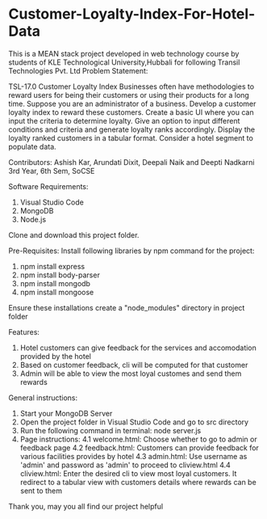 # Customer-Loyalty-Index-For-Hotel-Data
This is a MEAN stack project developed in web technology course by students of KLE Technological University,Hubbali for following Transil Technologies Pvt. Ltd Problem Statement:

TSL-17.0 
Customer Loyalty Index Businesses often have methodologies to reward 
users for being their customers or using their 
products for a long time. Suppose you are an 
administrator of a business. Develop a customer 
loyalty index to reward these customers. 
Create a basic UI where you can input the criteria to 
determine loyalty.
Give an option to input different conditions and 
criteria and generate loyalty ranks accordingly.
Display the loyalty ranked customers in a tabular 
format.
Consider a hotel segment to populate data. 

Contributors:
Ashish Kar, Arundati Dixit, Deepali Naik and Deepti Nadkarni
3rd Year, 6th Sem, SoCSE

Software Requirements:
1. Visual Studio Code
2. MongoDB
3. Node.js

Clone and download this project folder.

Pre-Requisites:
Install following libraries by npm command for the project:
1. npm install express
2. npm install body-parser
3. npm install mongodb
4. npm install mongoose

Ensure these installations create a "node_modules" directory in project folder

Features:
1. Hotel customers can give feedback for the services and accomodation provided by the hotel
2. Based on customer feedback, cli will be computed for that customer
3. Admin will be able to view the most loyal customes and send them rewards

General instructions:
1. Start your MongoDB Server
2. Open the project folder in Visual Studio Code and go to src directory
3. Run the following command in terminal:
   node server.js
4. Page instructions:
   4.1 welcome.html: Choose whether to go to admin or feedback page
   4.2 feedback.html: Customers can provide feedback for various facilities provides by hotel
   4.3 admin.html: Use username as 'admin' and password as 'admin' to proceed to cliview.html
   4.4 cliview.html: Enter the desired cli to view most loyal customers. It redirect to a tabular view with customers details where rewards can be sent to them
   
Thank you, may you all find our project helpful

